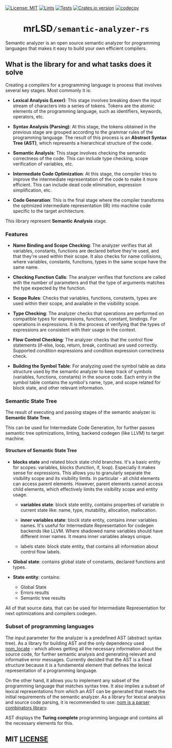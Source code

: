 [![License: MIT](https://img.shields.io/badge/License-MIT-yellow.svg)](https://opensource.org/licenses/MIT)
[![Lints](https://github.com/mrLSD/z-rose/actions/workflows/lints.yml/badge.svg)](https://github.com/mrLSD/z-rose/actions/workflows/lints.yml)
[![Tests](https://github.com/mrLSD/z-rose/actions/workflows/tests.yml/badge.svg)](https://github.com/mrLSD/z-rose/actions/workflows/tests.yml)
[![Crates.io version](https://img.shields.io/crates/v/semantic-analyzer.svg?style=flat-square)](https://crates.io/crates/semantic-analyzer)
[![codecov](https://codecov.io/gh/mrLSD/semantic-analyzer-rs/graph/badge.svg?token=ZQ8FCYSSZX)](https://codecov.io/gh/mrLSD/semantic-analyzer-rs)

<div style="text-align: center;">
    <h1>mrLSD<code>/semantic-analyzer-rs</code></h1>
</div>

Semantic analyzer is an open source semantic analyzer for programming languages 
that makes it easy to build your own efficient compilers.

## What is the library for and what tasks does it solve

Creating a compilers for a programming language is process that involves several key 
stages. Most commonly it is:

- **Lexical Analysis (Lexer)**: This stage involves breaking down the input stream 
of characters into a series of tokens. Tokens are the atomic elements of the programming language, such as identifiers, keywords, operators, etc.

- **Syntax Analysis (Parsing)**: At this stage, the tokens obtained in the previous 
stage are grouped according to the grammar rules of the programming language. The result 
of this process is an **Abstract Syntax Tree (AST)**, which represents a hierarchical structure of the code.

- **Semantic Analysis**: This stage involves checking the semantic correctness of the code. This can include 
type checking, scope verification of variables, etc.

- **Intermediate Code Optimization**: At this stage, the compiler tries to improve the intermediate representation of the code to make it more efficient. 
This can include dead code elimination, expression simplification, etc.

- **Code Generation**: This is the final stage where the compiler transforms the optimized intermediate representation (IR) into 
machine code specific to the target architecture.

This library represent **Semantic Analysis** stage.

### Features

- **Name Binding and Scope Checking**: The analyzer verifies that all variables, constants, functions are declared before they're used, 
and that they're used within their scope. It also checks for name collisions, where variables, constants, functions, types in the same scope have the same name.

- **Checking Function Calls**: The analyzer verifies that functions are called with the number of parameters and that the type of 
arguments matches the type expected by the function.

- **Scope Rules**: Checks that variables, functions, constants, types are used within their scope, and available in the visibility scope.

- **Type Checking**: The analyzer checks that operations are performed on compatible types for expressions, functions, constant, bindings.
For operations in expressions. It is the process of verifying that the types of expressions are consistent with their usage in the context.

- **Flow Control Checking**: The analyzer checks that the control flow statements (if-else, loop, return, break, continue) are used correctly. 
Supported condition expressions and condition expression correctness check.

- **Building the Symbol Table**: For analyzing used the symbol table as data structure used by the semantic analyzer to keep track of 
symbols (variables, functions, constants) in the source code. Each entry in the symbol table contains the symbol's name, type, and scope related for block state, and other relevant information.

### Semantic State Tree

The result of executing and passing stages of the semantic analyzer is: **Semantic State Tree**.

This can be used for Intermediate Code Generation, for further passes
semantic tree optimizations, linting, backend codegen (like LLVM) to target machine.

#### Structure of Semantic State Tree 

- **blocks state** and related block state child branches. It's a basic
entity for scopes: variables, blocks (function, if, loop). 
Especially it makes sense for expressions. This allows you to granularly separate the visibility scope 
and its visibility limits. In particular - all child elements can access parent elements.
However, parent elements cannot access child elements, which effectively limits the visibility scope and entity usage.

  - **variables state**: block state entity, contains properties of variable in current
  state like: name, type, mutability, allocation, mallocation.

  - **inner variables state**: block state entity, contains inner variables names.
  It's useful for Intermediate Representation for codegen backends like LLVM.
  Where shadowed name variables should have different inner names. It means inner variables
  always unique.

  - labels state: block state entity, that contains all information about control flow labels.

- **Global state**: contains global state of constants, declared functions and types.

- **State entity**: contains: 
  - Global State 
  - Errors results
  - Semantic tree results

All of that source data, that can be used for Intermediate Representation for next optimizations and compilers codegen.

### Subset of programming languages

The input parameter for the analyzer is a predefined
AST (abstract syntax tree). As a library for building AST and the only dependency
used [nom_locate](https://github.com/fflorent/nom_locate) - which allows getting
all the necessary information about the source code, for further semantic analysis
and generating relevant and informative error messages. Currently
decided that the AST is a fixed structure because it is a fundamental
element that defines the lexical representation of a programming language.

On the other hand, it allows you to implement any subset of the programming language that matches
syntax tree. It also implies a subset of lexical representations from which an AST can be generated 
that meets the initial requirements of the semantic analyzer. As a library for lexical 
analysis and source code parsing, it is recommended to use: [nom is a parser combinators library](https://github.com/rust-bakery/nom).

AST displays the **Turing complete** programming language and contains all the necessary elements for this.

## MIT [LICENSE](LICENSE)
